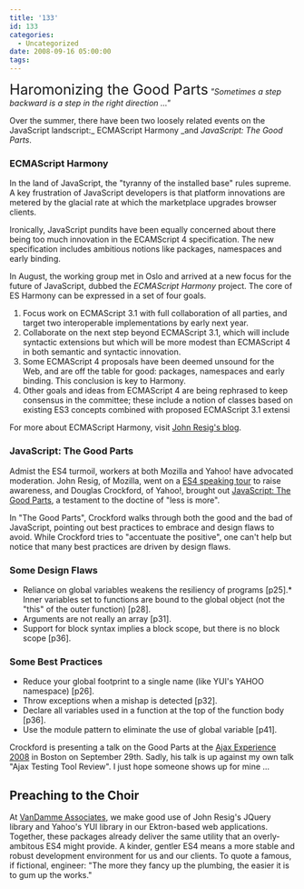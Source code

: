 ```yaml
---
title: '133'
id: 133
categories:
  - Uncategorized
date: 2008-09-16 05:00:00
tags:
---
```


<span style="font-size:180%;">Haromonizing the Good Parts</span>
_"Sometimes a step backward is a step in the right direction ..."_ 

 Over the summer, there have been two loosely related events on the JavaScript landscript:_ ECMAScript Harmony _and _JavaScript: The Good Parts_. 

### ECMAScript Harmony

 In the land of JavaScript, the "tyranny of the installed base" rules supreme. A key frustration of JavaScript developers is that platform innovations are metered by the glacial rate at which the marketplace upgrades browser clients. 

 Ironically, JavaScript pundits have been equally concerned about there being too much innovation in the ECAMScript 4 specification. The new specification includes ambitious notions like packages, namespaces and early binding. 

 In August, the working group met in Oslo and arrived at a new focus for the future of JavaScript, dubbed the _ECMAScript Harmony_ project. The core of ES Harmony can be expressed in a set of four goals. 

1.  Focus work on ECMAScript 3.1 with full collaboration of all parties, and target two interoperable implementations by early next year.
2.  Collaborate on the next step beyond ECMAScript 3.1, which will include syntactic extensions but which will be more modest than ECMAScript 4 in both semantic and syntactic innovation.
3.  Some ECMAScript 4 proposals have been deemed unsound for the Web, and are off the table for good: packages, namespaces and early binding. This conclusion is key to Harmony.
4.  Other goals and ideas from ECMAScript 4 are being rephrased to keep consensus in the committee; these include a notion of classes based on existing ES3 concepts combined with proposed ECMAScript 3.1 extensi 

 For more about ECMAScript Harmony, visit [John Resig's blog](http://ejohn.org/blog/ecmascript-harmony/). 

### JavaScript: The Good Parts

 Admist the ES4 turmoil, workers at both Mozilla and Yahoo! have advocated moderation. John Resig, of Mozilla, went on a [ES4 speaking tour](http://ejohn.org/blog/ecmascript-4-speaking-tour/)  to raise awareness, and Douglas Crockford, of Yahoo!, brought out [JavaScript: The Good Parts](http://www.amazon.com/JavaScript-Good-Parts-Douglas-Crockford/dp/0596517742/), a testament to the doctine of "less is more". 

 In "The Good Parts", Crockford walks through both the good and the bad of JavaScript, pointing out best practices to embrace and design flaws to avoid. While Crockford tries to "accentuate the positive", one can't help but notice that many best practices are driven by design flaws. 

### Some Design Flaws

*   Reliance on global variables weakens the resiliency of programs [p25].*   Inner variables set to functions are bound to the global object (not the "this" of the outer function) [p28].
*   Arguments are not really an array [p31].
*   Support for block syntax implies a block scope, but there is no block scope [p36]. 

### Some Best Practices 

*   Reduce your global footprint to a single name (like YUI's YAHOO namespace) [p26].
*   Throw exceptions when a mishap is detected [p32].
*   Declare all variables used in a function at the top of the function body [p36].
*   Use the module pattern to eliminate the use of global variable [p41]. 

 Crockford is presenting a talk on the Good Parts at the [Ajax Experience 2008](http://ajaxexperience.techtarget.com/html/index.html) in Boston on September 29th. Sadly, his talk is up against my own talk "Ajax Testing Tool Review". I just hope someone shows up for mine ... 

## Preaching to the Choir

 At [VanDamme Associates](http://www.vandamme.com/blog.aspx?id=1940&amp;blogid=238), we make good use of John Resig's JQuery library and Yahoo's YUI library in our Ektron-based web applications. Together, these packages already deliver the same utility that an overly-ambitous ES4 might provide. A kinder, gentler ES4 means a more stable and robust development environment for us and our clients. To quote a famous, if fictional, engineer: "The more they fancy up the plumbing, the easier it is to gum up the works." 